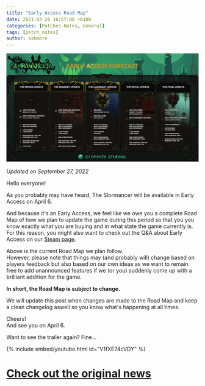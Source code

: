```yaml
---
title: "Early Access Road Map"
date: 2021-03-26 16:57:00 +0100
categories: [Patches Notes, General]
tags: [patch_notes]
author: ashmore
---
```

[![](/assets/patch_notes/cb66497e266e7fc871475ea85a2656b89bc0716e)](https://www.slormitestudios.com/roadmap.jpg)  
  
*Updated on September 27, 2022*  
  
  
Hello everyone!  
  
As you probably may have heard, The Slormancer will be available in Early Access on April 6.  
  
And because it's an Early Access, we feel like we owe you a complete Road Map of how we plan to update the game during this period so that you you know exactly what you are buying and in what state the game currently is.  
For this reason, you might also want to check out the Q&A about Early Access on our [Steam page](https://store.steampowered.com/app/1104280/The_Slormancer/).  
  
Above is the current Road Map we plan follow.  
However, please note that things may (and probably will) change based on players feedback but also based on our own ideas as we want to remain free to add unannounced features if we (or you) suddenly come up with a brilliant addition for the game.  
  
**In short, the Road Map is subject to change.**  
  
We will update this post when changes are made to the Road Map and keep a clean changelog aswell so you know what's happening at all times.  
  
Cheers!  
And see you on April 6.  
  
Want to see the trailer again? Fine…  
  
{% include embed/youtube.html id="V1fXE74cVDY" %}

# <a href="https://steamstore-a.akamaihd.net/news/externalpost/steam_community_announcements/4026754911349099349" target="_blank">Check out the original news</a>
